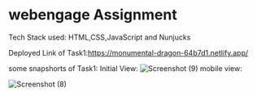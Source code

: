 # webengage Assignment
Tech Stack used:
HTML,CSS,JavaScript and Nunjucks

Deployed Link of Task1:https://monumental-dragon-64b7d1.netlify.app/


some snapshorts of Task1:
Initial View:
![Screenshot (9)](https://user-images.githubusercontent.com/101566272/212397229-0ad52d89-dc24-4798-820c-39e1706913e7.png)
mobile view:




![Screenshot (8)](https://user-images.githubusercontent.com/101566272/212397298-db41d04b-5498-4790-8566-65f28e44d0d5.png)

